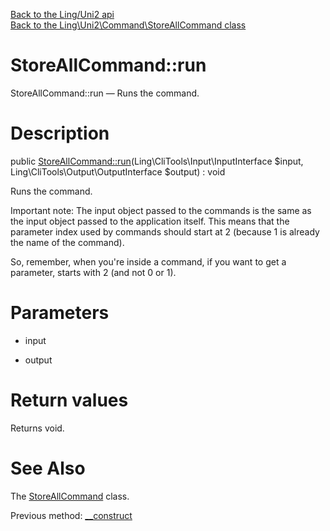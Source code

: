 [Back to the Ling/Uni2 api](https://github.com/lingtalfi/Uni2/blob/master/doc/api/Ling/Uni2.md)<br>
[Back to the Ling\Uni2\Command\StoreAllCommand class](https://github.com/lingtalfi/Uni2/blob/master/doc/api/Ling/Uni2/Command/StoreAllCommand.md)


StoreAllCommand::run
================



StoreAllCommand::run — Runs the command.




Description
================


public [StoreAllCommand::run](https://github.com/lingtalfi/Uni2/blob/master/doc/api/Ling/Uni2/Command/StoreAllCommand/run.md)(Ling\CliTools\Input\InputInterface $input, Ling\CliTools\Output\OutputInterface $output) : void




Runs the command.

Important note:
The input object passed to the commands is the same as the input object passed to the application itself.
This means that the parameter index used by commands should start at 2 (because 1 is already the name of the command).

So, remember, when you're inside a command, if you want to get a parameter, starts with 2 (and not 0 or 1).




Parameters
================


- input

    

- output

    


Return values
================

Returns void.








See Also
================

The [StoreAllCommand](https://github.com/lingtalfi/Uni2/blob/master/doc/api/Ling/Uni2/Command/StoreAllCommand.md) class.

Previous method: [__construct](https://github.com/lingtalfi/Uni2/blob/master/doc/api/Ling/Uni2/Command/StoreAllCommand/__construct.md)<br>

